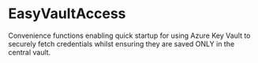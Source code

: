 # EasyVaultAccess
Convenience functions enabling quick startup for using Azure Key Vault to securely fetch credentials whilst ensuring they are saved ONLY in the central vault.
